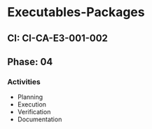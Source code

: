 # Executables-Packages

## CI: CI-CA-E3-001-002
## Phase: 04

### Activities
- Planning
- Execution
- Verification
- Documentation
